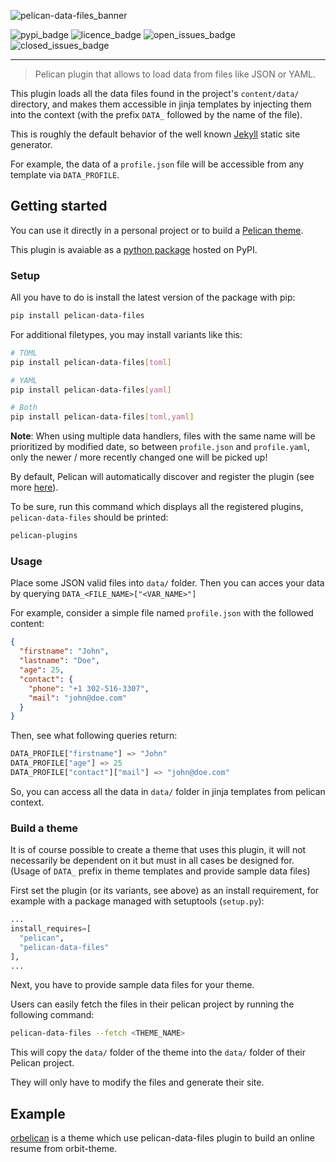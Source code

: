 <!-- markdownlint-disable MD041 -->
![pelican-data-files_banner](https://user-images.githubusercontent.com/29121316/99832308-a29d3a80-2b60-11eb-9e44-1ba3438bbe6b.png)

![pypi_badge](https://img.shields.io/pypi/v/pelican-data-files?logo=pypi&logoColor=yellow&style=for-the-badge)
![licence_badge](https://img.shields.io/pypi/l/pelican-data-files?style=for-the-badge)
![open_issues_badge](https://img.shields.io/github/issues-raw/lucasvanhaaren/pelican-data-files?color=orange&logo=github&style=for-the-badge)
![closed_issues_badge](https://img.shields.io/github/issues-closed-raw/lucasvanhaaren/pelican-data-files?color=green&logo=github&style=for-the-badge)

---

> Pelican plugin that allows to load data from files like JSON or YAML.

This plugin loads all the data files found in the project's `content/data/` directory, and makes them accessible in jinja templates by injecting them into the context (with the prefix `DATA_` followed by the name of the file).

This is roughly the default behavior of the well known [Jekyll](https://jekyllrb.com/) static site generator.

For example, the data of a `profile.json` file will be accessible from any template via `DATA_PROFILE`.

## Getting started

You can use it directly in a personal project or to build a [Pelican theme](https://docs.getpelican.com/en/stable/themes.html).

This plugin is avaiable as a [python package](https://pypi.org/project/pelican-data-files/) hosted on PyPI.

### Setup

All you have to do is install the latest version of the package with pip:

```bash
pip install pelican-data-files
```

For additional filetypes, you may install variants like this:

```bash
# TOML
pip install pelican-data-files[toml]

# YAML
pip install pelican-data-files[yaml]

# Both
pip install pelican-data-files[toml,yaml]
```

**Note**: When using multiple data handlers, files with the same name will be prioritized by modified date, so between `profile.json` and `profile.yaml`, only the newer / more recently changed one will be picked up!

By default, Pelican will automatically discover and register the plugin (see more [here](https://docs.getpelican.com/en/stable/plugins.html#how-to-use-plugins)).

To be sure, run this command which displays all the registered plugins, `pelican-data-files` should be printed:

```bash
pelican-plugins
```

### Usage

Place some JSON valid files into `data/` folder. Then you can acces your data by querying `DATA_<FILE_NAME>["<VAR_NAME>"]`

For example, consider a simple file named `profile.json` with the followed content:

```json
{
  "firstname": "John",
  "lastname": "Doe",
  "age": 25,
  "contact": {
    "phone": "+1 302-516-3307",
    "mail": "john@doe.com"
  }
}
```

Then, see what following queries return:

```python
DATA_PROFILE["firstname"] => "John"
DATA_PROFILE["age"] => 25
DATA_PROFILE["contact"]["mail"] => "john@doe.com"
```

So, you can access all the data in `data/` folder in jinja templates from pelican context.

### Build a theme

It is of course possible to create a theme that uses this plugin, it will not necessarily be dependent on it but must in all cases be designed for. (Usage of `DATA_` prefix in theme templates and provide sample data files)

First set the plugin (or its variants, see above) as an install requirement, for example with a package managed with setuptools (`setup.py`):

```python
...
install_requires=[
  "pelican",
  "pelican-data-files"
],
...
```

Next, you have to provide sample data files for your theme.

Users can easily fetch the files in their pelican project by running the following command:

```bash
pelican-data-files --fetch <THEME_NAME>
```

This will copy the `data/` folder of the theme into the `data/` folder of their Pelican project.

They will only have to modify the files and generate their site.

## Example

[orbelican](https://github.com/LucasVanHaaren/orbelican) is a theme which use pelican-data-files plugin to build an online resume from orbit-theme.
